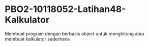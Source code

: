 # PBO2-10118052-Latihan48-Kalkulator
Membuat program dengan berbasis object untuk menghitung atau membuat kalkulator sederhana
